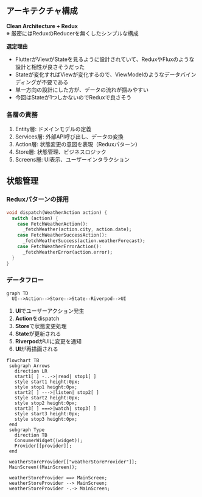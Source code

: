 ## アーキテクチャ構成
**Clean Architecture + Redux**  
※ 厳密にはReduxのReducerを無くしたシンプルな構成

**選定理由**
- FlutterがViewがStateを見るように設計されていて、ReduxやFluxのような設計と相性が良さそうだった
- Stateが変化すればViewが変化するので、ViewModelのようなデータバインディングが不要である
- 単一方向の設計にした方が、データの流れが掴みやすい
- 今回はStateが1つしかないのでReduxで良さそう

### 各層の責務
 1. Entity層: ドメインモデルの定義
 2. Services層: 外部API呼び出し、データの変換
 3. Action層: 状態変更の意図を表現（Reduxパターン）
 4. Store層: 状態管理、ビジネスロジック
 5. Screens層: UI表示、ユーザーインタラクション

## 状態管理
### Reduxパターンの採用
```dart
void dispatch(WeatherAction action) {
  switch (action) {
    case FetchWeatherAction():
      _fetchWeather(action.city, action.date);
    case FetchWeatherSuccessAction():
      _fetchWeatherSuccess(action.weatherForecast);
    case FetchWeatherErrorAction():
      _fetchWeatherError(action.error);
  }
}
```

### データフロー
```mermaid
graph TD
  UI-->Action-->Store-->State--Riverpod-->UI
```

1. **UI**でユーザーアクション発生
2. **Action**をdispatch
3. **Store**で状態変更処理
4. **State**が更新される
5. **Riverpod**がUIに変更を通知
6. **UI**が再描画される

 ```mermaid
flowchart TB
  subgraph Arrows
    direction LR
    start1[ ] -..->|read| stop1[ ]
    style start1 height:0px;
    style stop1 height:0px;
    start2[ ] --->|listen| stop2[ ]
    style start2 height:0px;
    style stop2 height:0px;
    start3[ ] ===>|watch| stop3[ ]
    style start3 height:0px;
    style stop3 height:0px;
  end
  subgraph Type
    direction TB
    ConsumerWidget((widget));
    Provider[[provider]];
  end

  weatherStoreProvider[["weatherStoreProvider"]];
  MainScreen((MainScreen));

  weatherStoreProvider ==> MainScreen;
  weatherStoreProvider --> MainScreen;
  weatherStoreProvider -.-> MainScreen;
```